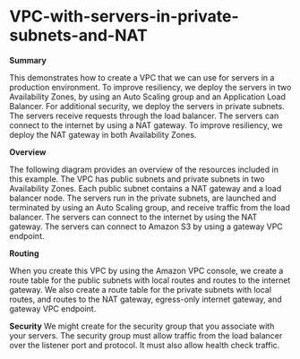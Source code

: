 # VPC-with-servers-in-private-subnets-and-NAT

**Summary**

This demonstrates how to create a VPC that we can use for servers in a production environment. To improve resiliency, we deploy the servers in two Availability Zones, by using an Auto Scaling group and an Application Load Balancer. For additional security, we deploy the servers in private subnets. The servers receive requests through the load balancer. The servers can connect to the internet by using a NAT gateway. To improve resiliency, we deploy the NAT gateway in both Availability Zones.

**Overview**

The following diagram provides an overview of the resources included in this example. The VPC has public subnets and private subnets in two Availability Zones. Each public subnet contains a NAT gateway and a load balancer node. The servers run in the private subnets, are launched and terminated by using an Auto Scaling group, and receive traffic from the load balancer. The servers can connect to the internet by using the NAT gateway. The servers can connect to Amazon S3 by using a gateway VPC endpoint.

**Routing**

When you create this VPC by using the Amazon VPC console, we create a route table for the public subnets with local routes and routes to the internet gateway. We also create a route table for the private subnets with local routes, and routes to the NAT gateway, egress-only internet gateway, and gateway VPC endpoint.

**Security**
 We might create for the security group that you associate with your servers. The security group must allow traffic from the load balancer over the listener port and protocol. It must also allow health check traffic.



